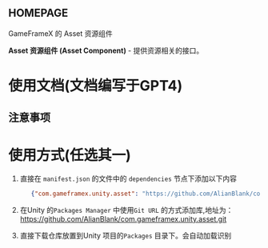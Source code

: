 ﻿## HOMEPAGE

GameFrameX 的 Asset 资源组件

**Asset 资源组件 (Asset Component)** - 提供资源相关的接口。

# 使用文档(文档编写于GPT4)

## 注意事项

# 使用方式(任选其一)

1. 直接在 `manifest.json` 的文件中的 `dependencies` 节点下添加以下内容
   ```json
      {"com.gameframex.unity.asset": "https://github.com/AlianBlank/com.gameframex.unity.asset.git"}
    ```
2. 在Unity 的`Packages Manager` 中使用`Git URL` 的方式添加库,地址为：https://github.com/AlianBlank/com.gameframex.unity.asset.git

3. 直接下载仓库放置到Unity 项目的`Packages` 目录下。会自动加载识别